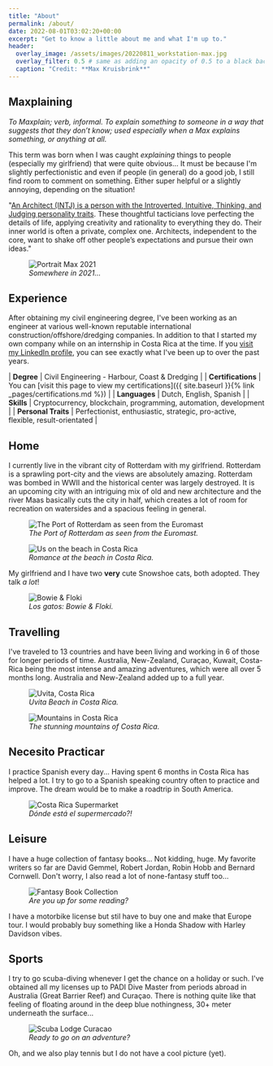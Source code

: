 ```yaml
---
title: "About"
permalink: /about/
date: 2022-08-01T03:02:20+00:00
excerpt: "Get to know a little about me and what I'm up to."
header:
  overlay_image: /assets/images/20220811_workstation-max.jpg
  overlay_filter: 0.5 # same as adding an opacity of 0.5 to a black background
  caption: "Credit: **Max Kruisbrink**"
---
```


## Maxplaining

>
*To Maxplain; verb, informal. To explain something to someone in a way that suggests that they don’t know; used especially when a Max explains something, or anything at all.*

This term was born when I was caught *explaining* things to people (especially my girlfriend) that were quite obvious... It must be because I'm slightly perfectionistic and even if people (in general) do a good job, I still find room to comment on something. Either super helpful or a slightly annoying, depending on the situation!

>
"[An Architect (INTJ) is a person with the Introverted, Intuitive, Thinking, and Judging personality traits](https://www.16personalities.com/intj-personality). These thoughtful tacticians love perfecting the details of life, applying creativity and rationality to everything they do. Their inner world is often a private, complex one. Architects, independent to the core, want to shake off other people’s expectations and pursue their own ideas." 

<figure class="align-center">
  <img src="/assets/images/about/20220920_max-portrait-1664x1109.jpg" alt="Portrait Max 2021">
  <figcaption><i>Somewhere in 2021...</i></figcaption>
</figure>


## Experience

After obtaining my civil engineering degree, I've been working as an engineer at various well-known reputable international construction/offshore/dredging companies. In addition to that I started my own company while on an internship in Costa Rica at the time. If you [visit my LinkedIn profile](https://www.linkedin.com/in/mkruisbrink/), you can see exactly what I've been up to over the past years. 

>
| **Degree** | Civil Engineering - Harbour, Coast & Dredging |
| **Certifications** | You can [visit this page to view my certifications]({{ site.baseurl }}{% link _pages/certifications.md %}) | 
| **Languages** | Dutch, English, Spanish |
| **Skills** | Cryptocurrency, blockchain, programming, automation, development |
| **Personal Traits** | Perfectionist, enthusiastic, strategic, pro-active, flexible, result-orientated |


## Home 

I currently live in the vibrant city of Rotterdam with my girlfriend. Rotterdam is a sprawling port-city and the views are absolutely amazing. Rotterdam was bombed in WWII and the historical center was largely destroyed. It is an upcoming city with an intriguing mix of old and new architecture and the river Maas basically cuts the city in half, which creates a lot of room for recreation on watersides and a spacious feeling in general.

<figure class="align-center">
  <img src="/assets/images/about/20220804_euromast-rotterdam.jpg" alt="The Port of Rotterdam as seen from the Euromast">
  <figcaption><i>The Port of Rotterdam as seen from the Euromast.</i></figcaption>
</figure>

<figure class="align-center"> 
  <img src="/assets/images/about/20220804_max-jade-beach-costa-rica.jpg " alt="Us on the beach in Costa Rica">
  <figcaption><i>Romance at the beach in Costa Rica.</i></figcaption>
</figure>

My girlfriend and I have two **very** cute Snowshoe cats, both adopted. They talk *a lot*!

<figure class="align-center">
  <img src="/assets/images/about/20220804_floki-bowie.jpg" alt="Bowie & Floki ">
  <figcaption><i>Los gatos: Bowie & Floki.</i></figcaption>
</figure>

## Travelling

I've traveled to 13 countries and have been living and working in 6 of those for longer periods of time. Australia, New-Zealand, Curaçao, Kuwait, Costa-Rica being the most intense and amazing adventures, which were all over 5 months long. Australia and New-Zealand added up to a full year.

<figure class="align-center">
  <img src="/assets/images/about/20220804_uvita-costa-rica.jpg" alt="Uvita, Costa Rica">
  <figcaption><i>Uvita Beach in Costa Rica.</i></figcaption>
</figure>

<figure class="align-center">
  <img src="/assets/images/about/20220804_mountains-costa-rica.jpg" alt="Mountains in Costa Rica">
  <figcaption><i>The stunning mountains of Costa Rica.</i></figcaption>
</figure>

## Necesito Practicar

I practice Spanish every day... Having spent 6 months in Costa Rica has helped a lot. I try to go to a Spanish speaking country often to practice and improve. The dream would be to make a roadtrip in South America. 


<figure class="align-center">
  <img src="/assets/images/about/20220804_supermarket-costa-rica.jpg" alt="Costa Rica Supermarket">    <figcaption><i>Dónde está el supermercado?!</i></figcaption>
</figure>

## Leisure

I have a huge collection of fantasy books... Not kidding, huge. My favorite writers so far are David Gemmel, Robert Jordan, Robin Hobb and Bernard Cornwell. Don't worry, I also read a lot of none-fantasy stuff too...

<figure class="align-center">
  <img src="/assets/images/about/20220804_book-collection.jpg" alt="Fantasy Book Collection">
  <figcaption><i>Are you up for some reading?</i></figcaption>
</figure>

I have a motorbike license but stil have to buy one and make that Europe tour. I would probably buy something like a Honda Shadow with Harley Davidson vibes.

## Sports

I try to go scuba-diving whenever I get the chance on a holiday or such. I've obtained all my licenses up to PADI Dive Master from periods abroad in Australia (Great Barrier Reef) and Curaçao. There is nothing quite like that feeling of floating around in the deep blue nothingness, 30+ meter underneath the surface...

<figure class="align-center">
  <img src="/assets/images/about/20220804_scuba-diving-curacao.jpg" alt="Scuba Lodge Curacao ">
  <figcaption><i>Ready to go on an adventure?</i></figcaption>
</figure>

Oh, and we also play tennis but I do not have a cool picture (yet).
